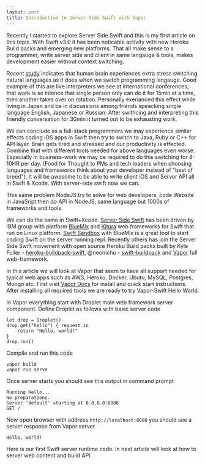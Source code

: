 ```yaml
---
layout: post
title: Introduction to Server-Side Swift with Vapor
---
```


Recently I started to explore Server Side Swift and this is my first article on this topic. With Swift v3.0 it has been noticable activity with new Heroku Build packs and emerging new platforms. That all make sense to a programmer, write server side and client in same langauge & tools, makes development easier without context switching. 

Recent [study](http://www.sciencedirect.com/science/article/pii/S0093934X14001266) indicates that human brain experiences extra stress switching natural languages as it does when we switch programming langauge. Good example of this are live interpreters we see at international conferences, that work is so intence that single person only can do it for 15min at a time, then another takes over on rotation. Personally exerianced this effect while living in Japan and be in discussions among friends speacking single language English, Japanese or Russian. After swithcing and interpreting this friendly conversation for 30min it turned out to be exhausting work. 

We can conclude as a full-stack programmers we may experience similar effects coding iOS apps in Swift then try to switch to Java, Ruby or C++ for API layer. Brain gets tired and stressed and our productivity is effected. Combine that with different tools needed for above languages even worse. Especially in business-work we may be required to do this switching for 8-10HR per day. (Food for Thought to PMs and tech leaders when choosing languages and frameworks think about your developer instead of "best of breed").
It will be awesome to be able to write client iOS and Server API all in Swift & Xcode. With server-side swift now we can.

This same problem NodeJS try to solve for web developers, code Website in JavaSript then do API in NodeJS, same language but 1000s of frameworks and tools. 

We can do the same in Swift+Xcode. [Server Side Swift](https://developer.ibm.com/swift/) has been driven by IBM group with platform [BlueMix](https://console.ng.bluemix.net/docs/runtimes/swift/index.html) and [Kitura](https://github.com/IBM-Swift/Kitura) web frameworks for Swift that run on Linux platform. [Swift Sandbox](https://swift.sandbox.bluemix.net/#/repl) with BlueMix is a great tool to start coding Swift on the server running repl. Recently others has join the Server Side Swift movement with open source Heroku Build packs built by Kyle Fuller - [heroku-buildpack-swift](https://github.com/kylef/heroku-buildpack-swift), @neonichu - [swift-buildpack](https://elements.heroku.com/buildpacks/neonichu/swift-buildpack) and [Vapor](https://vapor.codes/) full web-framework.

In this article we will look at Vapor that seem to have all support needed for typical web apps such as AWS, Heroku, Docker, Ubutu, MySQL, Postgres, Mongo etc. First visit [Vapor Docs](https://vapor.github.io/documentation/getting-started/install-swift-3-macos.html) for install and quick start instructions.
After installing all required tools we are ready to try Vapor-Swift Hello World.

In Vapor everything start with Droplet main web framework server component. Define Droplet as follows with basic server code

```
let drop = Droplet()
drop.get("hello") { request in
    return "Hello, world!"
}
drop.run()
```
Compile and run this code

```
vapor build
vapor run serve
```
Once server starts you should see this output in command prompt

```
Running Hello...
No preparations.
Server 'default' starting at 0.0.0.0:8080
GET /
```

Now open browser with address `http://localhost:8080` you should see a server response from Vapor server

```
Hello, world!
```

Here is our first Swift server runtime code. In next article will look at how to server web content and build API.